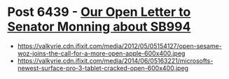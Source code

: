 # Post 6439 - [Our Open Letter to Senator Monning about SB994](https://www.ifixit.com/News/6439/sb994)

- https://valkyrie.cdn.ifixit.com/media/2012/05/05154127/open-sesame-woz-joins-the-call-for-a-more-open-apple-600x400.jpeg
- https://valkyrie.cdn.ifixit.com/media/2014/06/05163221/microsofts-newest-surface-pro-3-tablet-cracked-open-600x400.jpeg
